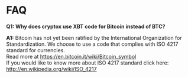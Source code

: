 # FAQ

**Q1: Why does cryptox use XBT code for Bitcoin instead of BTC?**

**A1:** Bitcoin has not yet been ratified by the International Organization for Standardization. We choose to use a code that complies with ISO 4217 standard for currencies.   
Read more at https://en.bitcoin.it/wiki/Bitcoin_symbol  
If you would like to know more about ISO 4217 standard click here: http://en.wikipedia.org/wiki/ISO_4217  


